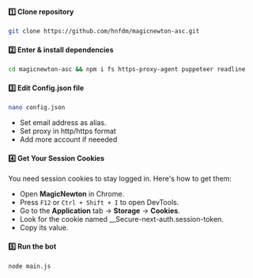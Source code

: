 #### 1️⃣ Clone repository
```sh
git clone https://github.com/hnfdm/magicnewton-asc.git 
```

#### 2️⃣ Enter & install dependencies
```sh
cd magicnewton-asc && npm i fs https-proxy-agent puppeteer readline
```

#### 3️⃣ Edit **Config.json** file

```sh
nano config.json
```

- Set email address as alias.
- Set proxy in http/https format
- Add more account if neeeded

#### 4️⃣ Get Your Session Cookies
You need session cookies to stay logged in. Here's how to get them:

- Open **MagicNewton** in Chrome.
- Press `F12` or `Ctrl + Shift + I` to open DevTools.
- Go to the **Application** tab → **Storage** → **Cookies**.
- Look for the cookie named __Secure-next-auth.session-token.
- Copy its value.

#### 5️⃣ Run the bot
```sh
node main.js
```